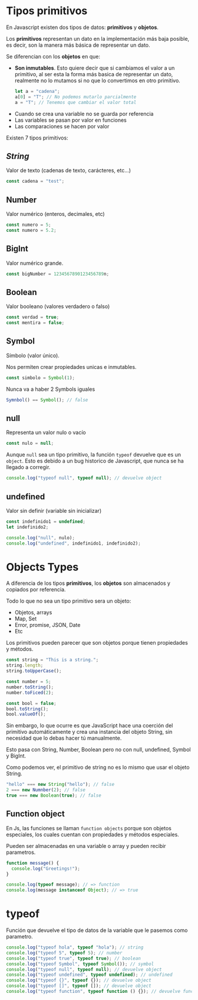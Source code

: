 # Tipos primitivos

En Javascript existen dos tipos de datos: **primitivos** y **objetos**.

Los **primitivos** representan un dato en la implementación más baja posible, es decir, son la manera más básica de representar un dato.

Se diferencian con los **objetos** en que:

- **Son inmutables**. Esto quiere decir que si cambiamos el valor a un primitivo, al ser esta la forma más basica de representar un dato, realmente no lo mutamos si no que lo convertimos en otro primitivo.
  ```js
  let a = "cadena";
  a[0] = "T"; // No podemos mutarlo parcialmente
  a = "T"; // Tenemos que cambiar el valor total
  ```
- Cuando se crea una variable no se guarda por referencia
- Las variables se pasan por valor en funciones
- Las comparaciones se hacen por valor

Existen 7 tipos primitivos:

## _String_

Valor de texto (cadenas de texto, carácteres, etc...)

```js
const cadena = "test";
```

## Number

Valor numérico (enteros, decimales, etc)

```js
const numero = 5;
const numero = 5.2;
```

## BigInt

Valor numérico grande.

```js
const bigNumber = 1234567890123456789n;
```

## Boolean

Valor booleano (valores verdadero o falso)

```js
const verdad = true;
const mentira = false;
```

## Symbol

Símbolo (valor único).

Nos permiten crear propiedades unicas e inmutables.

```js
const simbolo = Symbol(1);
```

Nunca va a haber 2 Symbols iguales

```js
Symnbol() == Symbol(); // false
```

## null

Representa un valor nulo o vacío

```js
const nulo = null;
```

Aunque `null` sea un tipo primitivo, la función `typeof` devuelve que es un `object`. Esto es debido a un bug historico de Javascript, que nunca se ha llegado a corregir.

```js
console.log("typeof null", typeof null); // devuelve object
```

## undefined

Valor sin definir (variable sin inicializar)

```js
const indefinido1 = undefined;
let indefinido2;

console.log("null", nulo);
console.log("undefined", indefinido1, indefinido2);
```

# Objects Types

A diferencia de los tipos **primitivos**, los **objetos** son almacenados y copiados por referencia.

Todo lo que no sea un tipo primitivo sera un objeto:

- Objetos, arrays
- Map, Set
- Error, promise, JSON, Date
- Etc

Los primitivos pueden parecer que son objetos porque tienen propiedades y métodos.

```js
const string = "This is a string.";
string.length;
string.toUpperCase();

const number = 5;
number.toString();
number.toFiced(2);

const bool = false;
bool.toString();
bool.valueOf();
```

Sin embargo, lo que ocurre es que JavaScript hace una coerción del primitivo automáticamente y crea una instancia del objeto String, sin necesidad que lo debas hacer tú manualmente.

Esto pasa con String, Number, Boolean pero no con null, undefined, Symbol y BigInt.

Como podemos ver, el primitivo de string no es lo mismo que usar el objeto String.

```js
"hello" === new String("hello"); // false
2 === new Numnber(2); // false
true === new Boolean(true); // false
```

## Function object

En Js, las funciones se llaman `function objects` porque son objetos especiales, los cuales cuentan con propiedades y métodos especiales.

Pueden ser almacenadas en una variable o array y pueden recibir parametros.

```js
function message() {
  console.log("Greetings!");
}

console.log(typeof message); // => function
console.log(message instanceof Object); // => true
```

# typeof

Función que devuelve el tipo de datos de la variable que le pasemos como parametro.

```js
console.log("typeof hola", typeof "hola"); // string
console.log("typeof 5", typeof 5); // number
console.log("typeof true", typeof true); // boolean
console.log("typeof Symbol", typeof Symbol()); // symbol
console.log("typeof null", typeof null); // devuelve object
console.log("typeof undefined", typeof undefined); // undefined
console.log("typeof {}", typeof {}); // devuelve object
console.log("typeof []", typeof []); // devuelve object
console.log("typeof function", typeof function () {}); // devuelve function
```
